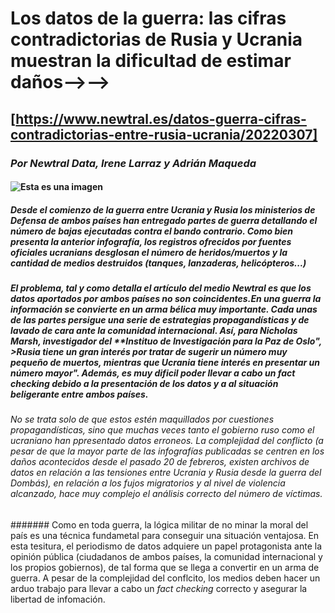 # Los datos de la guerra: las cifras contradictorias de Rusia y Ucrania muestran la dificultad de estimar daños-->-->
## [https://www.newtral.es/datos-guerra-cifras-contradictorias-entre-rusia-ucrania/20220307]
### *Por Newtral Data, Irene Larraz y Adrián Maqueda*
#### ![Esta es una imagen](https://www.datawrapper.de/_/BkAc8/)
##### Desde el comienzo de la guerra entre Ucrania y Rusia los ministerios de Defensa de ambos países han entregado partes de guerra detallando el número de bajas ejecutadas contra el bando contrario. Como bien presenta la anterior infografía, los registros ofrecidos por fuentes oficiales ucranians desglosan el número de heridos/muertos y la cantidad de medios destruidos (tanques, lanzaderas, helicópteros...) 
##### El problema, tal y como detalla el artículo del medio **Newtral** es que los datos aportados por ambos países no son coincidentes.En una guerra la información se convierte en un arma bélica muy importante. Cada unas de las partes persigue una serie de estrategias propagandísticas y de **lavado de cara** ante la comunidad internacional. Así, para Nicholas Marsh, investigador del **Instituo de Investigación para la Paz de Oslo", **>Rusia tiene un gran interés por tratar de sugerir un número muy pequeño de muertos, mientras que Ucrania tiene interés en presentar un número mayor"**. Además, es muy dificil poder llevar a cabo un **fact checking** debido a la presentación de los datos y a al situación beligerante entre ambos países. 
###### No se trata solo de que estos estén maquillados por cuestiones propagandísticas, sino que muchas veces tanto el gobierno ruso como el ucraniano han ppresentado datos erroneos. La complejidad del conflicto (a pesar de que la mayor parte de las infografías publicadas se centren en los daños acontecidos desde el pasado 20 de febreros, existen archivos de datos en relación a las tensiones entre Ucrania y Rusia desde la *guerra del Dombás*), en relación a los fujos migratorios y al nivel de violencia alcanzado, hace muy complejo el análisis correcto del número de víctimas. 
####### Como en toda guerra, la lógica militar de no minar la moral del país es una técnica fundametal para conseguir una situación ventajosa. En esta tesitura, el periodismo de datos adquiere un papel protagonista ante la opinión pública (ciudadanos de ambos países, la comunidad internacional y los propios gobiernos), de tal forma que se llega a convertir en un arma de guerra. A pesar de la complejidad del conflcito, los medios deben hacer un arduo trabajo para llevar a cabo un *fact checking* correcto y asegurar la libertad de infomación.  

